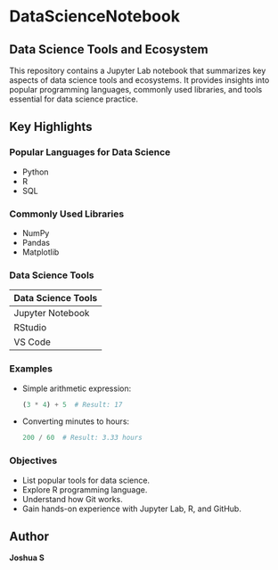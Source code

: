 # DataScienceNotebook

## Data Science Tools and Ecosystem

This repository contains a Jupyter Lab notebook that summarizes key aspects of data science tools and ecosystems. It provides insights into popular programming languages, commonly used libraries, and tools essential for data science practice.

## Key Highlights

### Popular Languages for Data Science
- Python
- R
- SQL

### Commonly Used Libraries
- NumPy
- Pandas
- Matplotlib

### Data Science Tools
| Data Science Tools |
|--------------------|
| Jupyter Notebook    |
| RStudio             |
| VS Code             |

### Examples
- Simple arithmetic expression:
  ```python
  (3 * 4) + 5  # Result: 17
  ```
- Converting minutes to hours:
  ```python
  200 / 60  # Result: 3.33 hours
  ```

### Objectives
- List popular tools for data science.
- Explore R programming language.
- Understand how Git works.
- Gain hands-on experience with Jupyter Lab, R, and GitHub.

## Author
**Joshua S**
